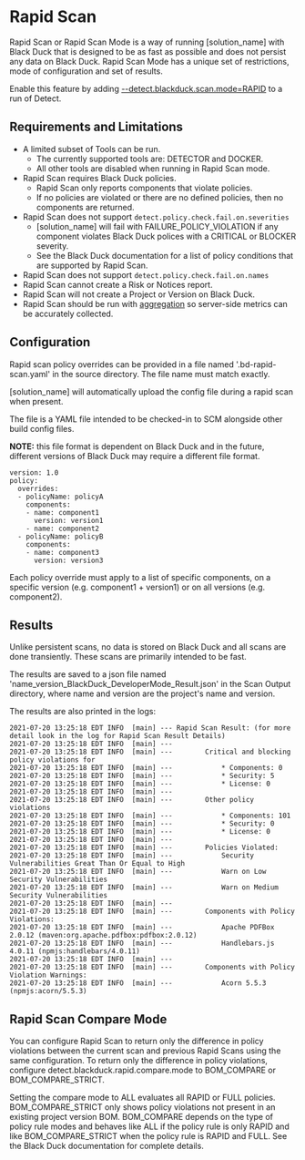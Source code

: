 # Rapid Scan

Rapid Scan or Rapid Scan Mode is a way of running [solution_name] with Black Duck that is designed to be as fast as possible and does not persist any data on Black Duck. Rapid Scan Mode has a unique set of restrictions, mode of configuration and set of results.  

Enable this feature by adding [--detect.blackduck.scan.mode=RAPID](../properties/configuration/blackduck-server.md#detect-scan-mode-advanced) to a run of Detect.

## Requirements and Limitations

 * A limited subset of Tools can be run. 
     * The currently supported tools are: DETECTOR and DOCKER. 
     * All other tools are disabled when running in Rapid Scan mode.
 * Rapid Scan requires Black Duck policies. 
    * Rapid Scan only reports components that violate policies. 
    * If no policies are violated or there are no defined policies, then no components are returned.
 * Rapid Scan does not support ```detect.policy.check.fail.on.severities```
    * [solution_name] will fail with FAILURE_POLICY_VIOLATION if any component violates Black Duck polices with a CRITICAL or BLOCKER severity. 
    * See the Black Duck documentation for a list of policy conditions that are supported by Rapid Scan. 
 * Rapid Scan does not support ```detect.policy.check.fail.on.names```
 * Rapid Scan cannot create a Risk or Notices report.
 * Rapid Scan will not create a Project or Version on Black Duck.
 * Rapid Scan should be run with [aggregation](../naming/aggregation.md) so server-side metrics can be accurately collected.

## Configuration

Rapid scan policy overrides can be provided in a file named '.bd-rapid-scan.yaml' in the source directory. The file name must match exactly.

[solution_name] will automatically upload the config file during a rapid scan when present.

The file is a YAML file intended to be checked-in to SCM alongside other build config files.

**NOTE:** this file format is dependent on Black Duck and in the future, different versions of Black Duck may require a different file format.

```
version: 1.0
policy:
  overrides:
  - policyName: policyA
    components:
    - name: component1
      version: version1
    - name: component2
  - policyName: policyB
    components:
    - name: component3
      version: version3
```

Each policy override must apply to a list of specific components, on a specific version (e.g. component1 + version1) or on all versions (e.g. component2).

## Results

Unlike persistent scans, no data is stored on Black Duck and all scans are done transiently. These scans are primarily intended to be fast.

The results are saved to a json file named 'name_version_BlackDuck_DeveloperMode_Result.json' in the Scan Output directory, where name and version are the project's name and version.

The results are also printed in the logs:
```
2021-07-20 13:25:18 EDT INFO  [main] --- Rapid Scan Result: (for more detail look in the log for Rapid Scan Result Details)
2021-07-20 13:25:18 EDT INFO  [main] ---
2021-07-20 13:25:18 EDT INFO  [main] --- 		Critical and blocking policy violations for
2021-07-20 13:25:18 EDT INFO  [main] --- 			* Components: 0
2021-07-20 13:25:18 EDT INFO  [main] --- 			* Security: 5
2021-07-20 13:25:18 EDT INFO  [main] --- 			* License: 0
2021-07-20 13:25:18 EDT INFO  [main] ---
2021-07-20 13:25:18 EDT INFO  [main] --- 		Other policy violations
2021-07-20 13:25:18 EDT INFO  [main] --- 			* Components: 101
2021-07-20 13:25:18 EDT INFO  [main] --- 			* Security: 0
2021-07-20 13:25:18 EDT INFO  [main] --- 			* License: 0
2021-07-20 13:25:18 EDT INFO  [main] ---
2021-07-20 13:25:18 EDT INFO  [main] --- 		Policies Violated:
2021-07-20 13:25:18 EDT INFO  [main] --- 			Security Vulnerabilities Great Than Or Equal to High
2021-07-20 13:25:18 EDT INFO  [main] --- 			Warn on Low Security Vulnerabilities
2021-07-20 13:25:18 EDT INFO  [main] --- 			Warn on Medium Security Vulnerabilities
2021-07-20 13:25:18 EDT INFO  [main] ---
2021-07-20 13:25:18 EDT INFO  [main] --- 		Components with Policy Violations:
2021-07-20 13:25:18 EDT INFO  [main] --- 			Apache PDFBox 2.0.12 (maven:org.apache.pdfbox:pdfbox:2.0.12)
2021-07-20 13:25:18 EDT INFO  [main] --- 			Handlebars.js 4.0.11 (npmjs:handlebars/4.0.11)
2021-07-20 13:25:18 EDT INFO  [main] ---
2021-07-20 13:25:18 EDT INFO  [main] --- 		Components with Policy Violation Warnings:
2021-07-20 13:25:18 EDT INFO  [main] --- 			Acorn 5.5.3 (npmjs:acorn/5.5.3)
```

## Rapid Scan Compare Mode

You can configure Rapid Scan to return only the difference in policy violations between the current scan and previous Rapid Scans using the same configuration. To return only the difference in policy violations, configure detect.blackduck.rapid.compare.mode to BOM_COMPARE or BOM_COMPARE_STRICT.

Setting the compare mode to ALL evaluates all RAPID or FULL policies. BOM_COMPARE_STRICT only shows policy violations not present in an existing project version BOM. BOM_COMPARE depends on the type of policy rule modes and behaves like ALL if the policy rule is only RAPID and like BOM_COMPARE_STRICT when the policy rule is RAPID and FULL. See the Black Duck documentation for complete details.

